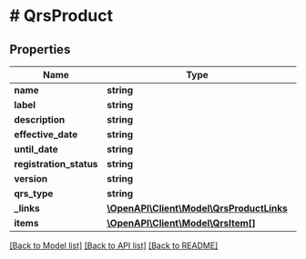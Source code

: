 # # QrsProduct

## Properties

Name | Type | Description | Notes
------------ | ------------- | ------------- | -------------
**name** | **string** |  | [optional]
**label** | **string** |  | [optional]
**description** | **string** |  | [optional]
**effective_date** | **string** |  | [optional]
**until_date** | **string** |  | [optional]
**registration_status** | **string** |  | [optional]
**version** | **string** |  | [optional]
**qrs_type** | **string** |  | [optional]
**_links** | [**\OpenAPI\Client\Model\QrsProductLinks**](QrsProductLinks.md) |  | [optional]
**items** | [**\OpenAPI\Client\Model\QrsItem[]**](QrsItem.md) |  | [optional]

[[Back to Model list]](../../README.md#models) [[Back to API list]](../../README.md#endpoints) [[Back to README]](../../README.md)
